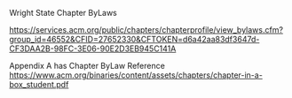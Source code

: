 Wright State Chapter ByLaws  

https://services.acm.org/public/chapters/chapterprofile/view_bylaws.cfm?group_id=46552&CFID=27652330&CFTOKEN=d6a42aa83df3647d-CF3DAA2B-98FC-3E06-90E2D3EB945C141A

Appendix A has Chapter ByLaw Reference  
https://www.acm.org/binaries/content/assets/chapters/chapter-in-a-box_student.pdf
